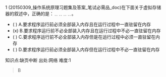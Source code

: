 1
(20150309_操作系统原理习题集及答案_笔试必需品_doc)在下面关于虚拟存储器的叙述中，正确的是：﹎﹎﹎﹎。
- ( ) A.要求程序运行前必须全部装入内存且在运行过程中一直驻留在内存
- (x) B.要求程序运行前不必全部装入内存且在运行过程中不必一直驻留在内存
- ( ) C.要求程序运行前不必全部装入内存但是在运行过程中必须一直驻留在内存
- ( ) D.要求程序运行前必须全部装入内存但在运行过程中不必一直驻留在内存

知识点:缺页中断
出处:网络
难度:1
> B
